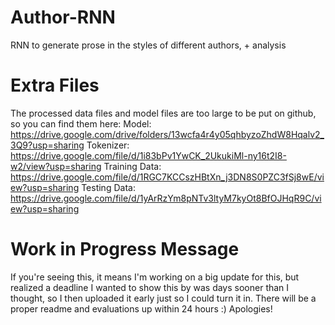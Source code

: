 # Author-RNN
RNN to generate prose in the styles of different authors, + analysis

# Extra Files
The processed data files and model files are too large to be put on github, so you can find them here:
Model: https://drive.google.com/drive/folders/13wcfa4r4y05qhbyzoZhdW8Hqalv2_3Q9?usp=sharing
Tokenizer: https://drive.google.com/file/d/1i83bPv1YwCK_2UkukiMl-ny16t2I8-w2/view?usp=sharing
Training Data: https://drive.google.com/file/d/1RGC7KCCszHBtXn_j3DN8S0PZC3fSj8wE/view?usp=sharing
Testing Data: https://drive.google.com/file/d/1yArRzYm8pNTv3ltyM7kyOt8BfOJHqR9C/view?usp=sharing

# Work in Progress Message
If you're seeing this, it means I'm working on a big update for this, but realized a deadline I wanted to show this by was days sooner than I thought, so I then uploaded it early just so I could turn it in. There will be a proper readme and evaluations up within 24 hours :) Apologies!
